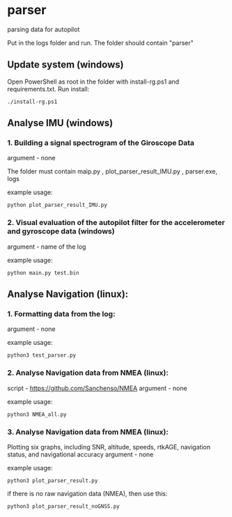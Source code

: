 # parser
parsing data for autopilot

Put in the logs folder and run. 
The folder should contain "parser"

## Update system (windows)
Open PowerShell as root in the folder with install-rg.ps1 and requirements.txt. Run install: 

`./install-rg.ps1`

## Analyse IMU (windows)
### 1. Building a signal spectrogram of the Giroscope Data
argument - none

The folder must contain maip.py , plot_parser_result_IMU.py , parser.exe, logs

example usage: 

`python plot_parser_result_IMU.py`

### 2. Visual evaluation of the autopilot filter for the accelerometer and gyroscope data (windows)
argument - name of the log

example usage:

`python main.py test.bin`

## Analyse Navigation (linux):
### 1. Formatting data from the log:
argument - none 

example usage: 

`python3 test_parser.py`

### 2. Analyse Navigation data from NMEA (linux): 
script - https://github.com/Sanchenso/NMEA
argument - none 

example usage: 

`python3 NMEA_all.py`

### 3. Analyse Navigation data from NMEA (linux): 
Plotting six graphs, including SNR, altitude, speeds, rtkAGE, navigation status, and navigational accuracy
argument - none 

example usage: 

`python3 plot_parser_result.py`

if there is no raw navigation data (NMEA), then use this:

`python3 plot_parser_result_noGNSS.py`
